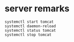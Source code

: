 # server remarks

```
systemctl start tomcat
systemctl daemon-reload
systemctl status tomcat
systemctl stop tomcat
```